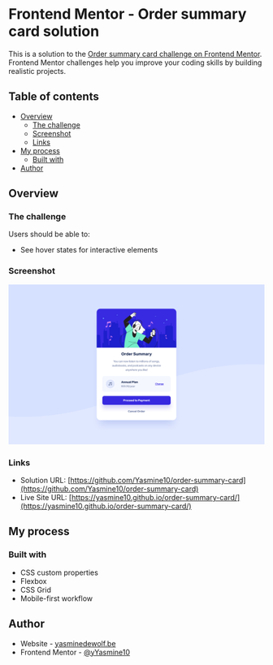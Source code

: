 # Frontend Mentor - Order summary card solution

This is a solution to the [Order summary card challenge on Frontend Mentor](https://www.frontendmentor.io/challenges/order-summary-component-QlPmajDUj). Frontend Mentor challenges help you improve your coding skills by building realistic projects.

## Table of contents

-   [Overview](#overview)
    -   [The challenge](#the-challenge)
    -   [Screenshot](#screenshot)
    -   [Links](#links)
-   [My process](#my-process)
    -   [Built with](#built-with)
-   [Author](#author)

## Overview

### The challenge

Users should be able to:

-   See hover states for interactive elements

### Screenshot

![Solution screenshot](https://github.com/Yasmine10/order-summary-card/blob/main/images/order-summary-card-solution.png)

### Links

-   Solution URL: [https://github.com/Yasmine10/order-summary-card](https://github.com/Yasmine10/order-summary-card)
-   Live Site URL: [https://yasmine10.github.io/order-summary-card/](https://yasmine10.github.io/order-summary-card/)

## My process

### Built with

-   CSS custom properties
-   Flexbox
-   CSS Grid
-   Mobile-first workflow

## Author

-   Website - [yasminedewolf.be](https://yasminedewolf.be)
-   Frontend Mentor - [@yYasmine10](https://www.frontendmentor.io/profile/Yasmine10)
